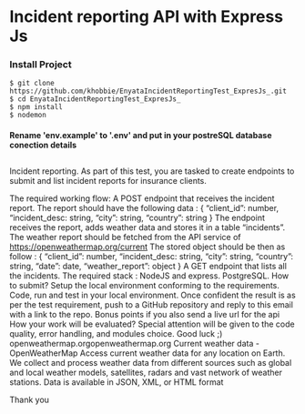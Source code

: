 


# Incident reporting API with Express Js


### Install Project
    $ git clone https://github.com/khobbie/EnyataIncidentReportingTest_ExpresJs_.git
    $ cd EnyataIncidentReportingTest_ExpresJs_
    $ npm install
    $ nodemon

#### Rename 'env.example' to '.env' and put in your postreSQL database conection details
    
##
Incident reporting.
As part of this test, you are tasked to create endpoints to submit and list incident reports for insurance clients.

The required working flow:
A POST endpoint that receives the incident report.
The report should have the following data :
{ “client_id”: number, “incident_desc: string, “city”: string, “country”: string }
The endpoint receives the report, adds weather data and stores it in a table “incidents”.
The weather report should be fetched from the API service of https://openweathermap.org/current
The stored object should be then as follow :
{ “client_id”: number, “incident_desc: string, “city”: string, “country”: string, “date”: date, “weather_report”: object }
A GET endpoint that lists all the incidents.
The required stack :
NodeJS and express.
PostgreSQL.
How to submit?
Setup the local environment conforming to the requirements.
Code, run and test in your local environment.
Once confident the result is as per the test requirement, push to a GitHub repository and reply to this email with a link to the repo.
Bonus points if you also send a live url for the api
How your work will be evaluated?
Special attention will be given to the code quality, error handling, and modules choice.
Good luck ;) 
openweathermap.orgopenweathermap.org
Current weather data - OpenWeatherMap
Access current weather data for any location on Earth. We collect and process weather data from different sources such as global and local weather models, satellites, radars and vast network of weather stations. Data is available in JSON, XML, or HTML format

Thank you